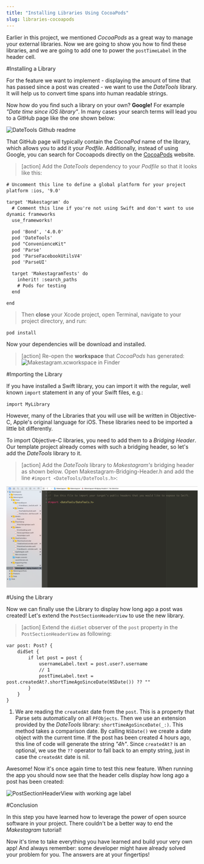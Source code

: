 ```yaml
---
title: "Installing Libraries Using CocoaPods"
slug: libraries-cocoapods
---
```


Earlier in this project, we mentioned _CocoaPods_ as a great way to manage your external libraries. Now we are going to show you how to find these libraries, and we are going to add one to power the `postTimeLabel` in the header cell.


#Installing a Library

For the feature we want to implement - displaying the amount of time that has passed since a post was created - we want to use the _DateTools_ library.
It will help us to convert time spans into human readable strings.

Now how do you find such a library on your own? **Google!** For example _"Date time since iOS library"_. In many cases your search terms will lead you to a GitHub page like the one shown below:

![DateTools Github readme](finding_library.png)

That GitHub page will typically contain the _CocoaPod_ name of the library, which allows you to add it your _Podfile_. Additionally, instead of using Google, you can search for Cocoapods directly on the [CocoaPods](https://cocoapods.org) website.


> [action]
> Add the _DateTools_ dependency to your _Podfile_ so that it looks like this:
>
	# Uncomment this line to define a global platform for your project
	platform :ios, '9.0'
>	
	target 'Makestagram' do
	  # Comment this line if you're not using Swift and don't want to use dynamic frameworks
	  use_frameworks!
>	
	  pod 'Bond', '4.0.0'
	  pod 'DateTools'
	  pod "ConvenienceKit"
	  pod 'Parse'
	  pod 'ParseFacebookUtilsV4'
	  pod 'ParseUI'
>	
	  target 'MakestagramTests' do
	    inherit! :search_paths
	    # Pods for testing
	  end
>	
	end

> Then **close** your Xcode project, open Terminal, navigate to your project directory, and run:
>
    pod install

Now your dependencies will be download and installed.

> [action]
>  Re-open the **workspace** that _CocoaPods_ has generated:
> ![Makestagram.xcworkspace in Finder](workspace.png)

#Importing the Library

If you have installed a Swift library, you can import it with the regular, well known `import` statement in any of your Swift files, e.g.:

    import MyLibrary

However, many of the Libraries that you will use will be written in Objective-C, Apple's original language for iOS. These libraries need to be imported a little bit differently.

To import Objective-C libraries, you need to add them to a _Bridging Header_. Our template project already comes with such a bridging header, so let's add the _DateTools_ library to it.

> [action]
> Add the _DateTools_ library to _Makestagram's_ bridging header as shown below. Open Makestagram-Bridging-Header.h and add the line `#import <DateTools/DateTools.h>`:

![Adding to Makestagram-Briding-Header.h](add_lib.png)

#Using the Library

Now we can finally use the Library to display how long ago a post was created!
Let's extend the `PostSectionHeaderView` to use the new library.

> [action]
> Extend the `didSet` observer of the `post` property in the `PostSectionHeaderView` as following:
>
    var post: Post? {
        didSet {
            if let post = post {
                usernameLabel.text = post.user?.username
                // 1
                postTimeLabel.text = post.createdAt?.shortTimeAgoSinceDate(NSDate()) ?? ""
            }
        }
    }

1. We are reading the `createdAt` date from the `post`. This is a property that Parse sets automatically on all `PFObjects`. Then we use an extension provided by the _DateTools_ library: `shortTimeAgoSinceDate(_:)`. This method takes a comparison date. By calling `NSDate()` we create a date object with the current time. If the post has been created 4 hours ago, this line of code will generate the string _"4h"_. Since `createdAt?` is an optional, we use the `??` operator to fall back to an empty string, just in case the `createdAt` date is nil.

Awesome! Now it's once again time to test this new feature. When running the app you should now see that the header cells display how long ago a post has been created:

![PostSectionHeaderView with working age label](working.png)

#Conclusion

In this step you have learned how to leverage the power of open source software in your project. There couldn't be a better way to end the _Makestagram_ tutorial!

Now it's time to take everything you have learned and build your very own app! And always remember: some developer might have already solved your problem for you. The answers are at your fingertips!
